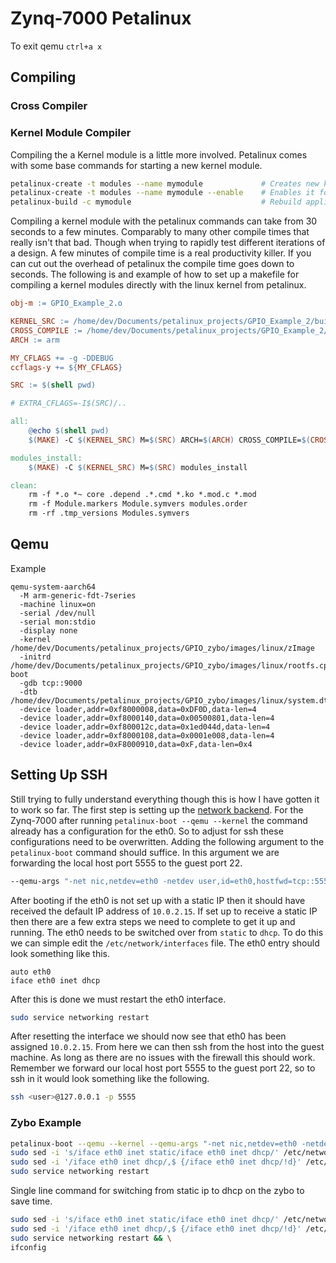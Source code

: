 
# Zynq-7000 Petalinux


To exit qemu `ctrl+a x`

## Compiling

### Cross Compiler

### Kernel Module Compiler

Compiling the a Kernel module is a little more involved. Petalinux comes with some base commands for starting a new kernel module.

``` bash
petalinux-create -t modules --name mymodule             # Creates new kernel module
petalinux-create -t modules --name mymodule --enable    # Enables it for the petalinux build
petalinux-build -c mymodule                             # Rebuild application
```

Compiling a kernel module with the petalinux commands can take from 30 seconds to a few minutes. Comparably to many other compile times that really isn't that bad. Though when trying to rapidly test different iterations of a design. A few minutes of compile time is a real productivity killer. If you can cut out the overhead of petalinux the compile time goes down to seconds. The following is and example of how to set up a makefile for compiling a kernel modules directly with the linux kernel from petalinux.


``` makefile
obj-m := GPIO_Example_2.o

KERNEL_SRC := /home/dev/Documents/petalinux_projects/GPIO_Example_2/build/tmp/work/zynq_generic-xilinx-linux-gnueabi/linux-xlnx/5.15.19+gitAUTOINC+b0c1be301e-r0/linux-zynq_generic-standard-build/ 
CROSS_COMPILE := /home/dev/Documents/petalinux_projects/GPIO_Example_2/build/tmp/work/zynq_generic-xilinx-linux-gnueabi/linux-xlnx/5.15.19+gitAUTOINC+b0c1be301e-r0/recipe-sysroot-native/usr/bin/arm-xilinx-linux-gnueabi/arm-xilinx-linux-gnueabi-
ARCH := arm

MY_CFLAGS += -g -DDEBUG
ccflags-y += ${MY_CFLAGS}

SRC := $(shell pwd)

# EXTRA_CFLAGS=-I$(SRC)/..

all:
	@echo $(shell pwd)
	$(MAKE) -C $(KERNEL_SRC) M=$(SRC) ARCH=$(ARCH) CROSS_COMPILE=$(CROSS_COMPILE) modules

modules_install:
	$(MAKE) -C $(KERNEL_SRC) M=$(SRC) modules_install

clean:
	rm -f *.o *~ core .depend .*.cmd *.ko *.mod.c *.mod
	rm -f Module.markers Module.symvers modules.order
	rm -rf .tmp_versions Modules.symvers
```

## Qemu

Example

```
qemu-system-aarch64 
  -M arm-generic-fdt-7series 
  -machine linux=on   
  -serial /dev/null 
  -serial mon:stdio 
  -display none 
  -kernel /home/dev/Documents/petalinux_projects/GPIO_zybo/images/linux/zImage 
  -initrd /home/dev/Documents/petalinux_projects/GPIO_zybo/images/linux/rootfs.cpio.gz.u-boot 
  -gdb tcp::9000 
  -dtb /home/dev/Documents/petalinux_projects/GPIO_zybo/images/linux/system.dtb  
  -device loader,addr=0xf8000008,data=0xDF0D,data-len=4 
  -device loader,addr=0xf8000140,data=0x00500801,data-len=4 
  -device loader,addr=0xf800012c,data=0x1ed044d,data-len=4 
  -device loader,addr=0xf8000108,data=0x0001e008,data-len=4 
  -device loader,addr=0xF8000910,data=0xF,data-len=0x4
```

## Setting Up SSH

Still trying to fully understand everything though this is how I have gotten it to work so far. The first step is setting up the [network backend](https://wiki.qemu.org/Documentation/Networking). For the Zynq-7000 after running `petalinux-boot --qemu --kernel` the command already has a configuration for the eth0. So to adjust for ssh these configurations need to be overwritten. Adding the following argument to the `petalinux-boot` command should suffice. In this argument we are forwarding the local host port 5555 to the guest port 22.

``` bash
--qemu-args "-net nic,netdev=eth0 -netdev user,id=eth0,hostfwd=tcp::5555-:22"
```

After booting if the eth0 is not set up with a static IP then it should have received the default IP address of `10.0.2.15`. If set up to receive a static IP then there are a few extra steps we need to complete to get it up and running. The eth0 needs to be switched over from `static` to `dhcp`. To do this we can simple edit the `/etc/network/interfaces` file. The eth0 entry should look something like this.

```
auto eth0
iface eth0 inet dhcp
```

After this is done we must restart the eth0 interface. 

``` bash
sudo service networking restart
```

After resetting the interface we should now see that eth0 has been assigned `10.0.2.15`. From here we can then ssh from the host into the guest machine. As long as there are no issues with the firewall this should work. Remember we forward our local host port 5555 to the guest port 22, so to ssh in it would look something like the following.

``` bash
ssh <user>@127.0.0.1 -p 5555
```

### Zybo Example

``` bash
petalinux-boot --qemu --kernel --qemu-args "-net nic,netdev=eth0 -netdev user,id=eth0,hostfwd=tcp::5555-:22"
sudo sed -i 's/iface eth0 inet static/iface eth0 inet dhcp/' /etc/network/interfaces
sudo sed -i '/iface eth0 inet dhcp/,$ {/iface eth0 inet dhcp/!d}' /etc/network/interfaces
sudo service networking restart
```

Single line command for switching from static ip to dhcp on the zybo to save time.

``` bash
sudo sed -i 's/iface eth0 inet static/iface eth0 inet dhcp/' /etc/network/interfaces && \
sudo sed -i '/iface eth0 inet dhcp/,$ {/iface eth0 inet dhcp/!d}' /etc/network/interfaces && \
sudo service networking restart && \
ifconfig
```
